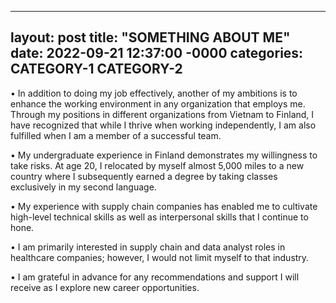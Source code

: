 ----
layout: post
title: "SOMETHING ABOUT ME"
date: 2022-09-21 12:37:00 -0000
categories: CATEGORY-1 CATEGORY-2
----

• In addition to doing my job effectively, another of my ambitions is to enhance the working environment in any organization that employs me. Through my positions in different organizations from Vietnam to Finland, I have recognized that while I thrive when working independently, I am also fulfilled when I am a member of a successful team.

• My undergraduate experience in Finland demonstrates my willingness to take risks. At age 20, I relocated by myself almost 5,000 miles to a new country where I subsequently earned a degree by taking classes exclusively in my second language.

• My experience with supply chain companies has enabled me to cultivate high-level technical skills as well as interpersonal skills that I continue to hone.

• I am primarily interested in supply chain and data analyst roles in healthcare companies; however, I would not limit myself to that industry. 

• I am grateful in advance for any recommendations and support I will receive as I explore new career opportunities.

